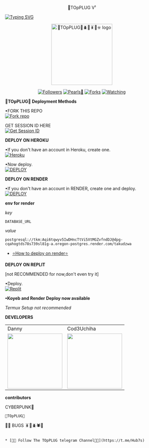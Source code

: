 <p align="center">
🐼TOpPLUG V¹
</p>

<a href="https://git.io/typing-svg"><img src="https://readme-typing-svg.demolab.com?font=Black+Ops+One&size=50&pause=1000&color=DAA520&center=true&width=910&height=100&lines=THANKS FOR CHOOSING +🪳bugs🐼TOpPLUG🐞🪲🕷️;MULT🪳I+DEVICE🪰+WHATSAPP🐞+BUG+🪲BOT" alt="Typing SVG" /></a>
  </p>

<p align="center">
  <a href="https://github.com/Hubdarkweb">
    <img alt="🐼TOpPLUG🗽🪲🐞🪳🥷☣️ logo" height="200" src="https://telegra.ph/file/e07a3d933fb4cad0b3791.jpg">
  </a>
</p>

<p align="center">
  <a href="https://github.com/Hubdarkweb?tab=followers"><img title="Followers" src="https://img.shields.io/github/followers/Hubdarkweb?label=Followers&style=social"></a>
  <a href="https://github.com/Hubdarkweb/TOpPLUGG/stargazers/"><img title="Pearls🐼" src="https://img.shields.io/github/stars/Hubdarkweb/TOpPLUGG?&style=social"></a>
  <a href="https://github.com/Hubdarkweb/TOpPLUGG/network/members"><img title="Forks" src="https://img.shields.io/github/forks/Hubdarkweb/TOpPLUGG?style=social"></a>
  <a href="https://github.com/Hubdarkweb/TOpPLUG/watchers"><img title="Watching" src="https://img.shields.io/github/watchers/Hubdarkweb/TOpPLUG?label=Watching&style=social"></a>
</p>

 **🐼TOpPLUG🗽 Deployment Methods**

•FORK THIS REPO
 <br>
 <a href='https://github.com/Hubdarkweb/TOpPLUGG/fork' target="_blank"><img alt='Fork repo' src='https://img.shields.io/badge/Fork-black?style=for-the-badge&logo=git&logoColor=white'/></a>

 GET SESSION ID HERE
 <br>
 <a href='https://session-generator-1-oec3.onrender.com/' target="_blank"><img alt='Get Session ID' src='https://img.shields.io/badge/Get session id-blue?style=for-the-badge&logo=opencv&logoColor=white'/></a> 

**DEPLOY ON HEROKU**

•If you don't have an account in Heroku, create one.
   <br>
    <a href='https://signup.heroku.com/' target="_blank"><img alt='Heroku' src='https://img.shields.io/badge/-Create-purple?style=for-the-badge&logo=heroku&logoColor=white'/></a>

•Now deploy.
    <br>
    <a href='https://dashboard.heroku.com/new?template=https://github.com/Hubdarkweb/TOpPLUG' target="_blank"><img alt='DEPLOY' src='https://img.shields.io/badge/-DEPLOY-purple?style=for-the-badge&logo=heroku&logoColor=white'/></a>

**DEPLOY ON RENDER**

•If you don't have an account in RENDER, create one and deploy.
    <br>
    <a href='https://dashboard.render.com/select-repo?type=web' target="_blank"><img alt='DEPLOY' src='https://img.shields.io/badge/-DEPLOY-black?style=for-the-badge&logo=render&logoColor=white'/></a>

**env for render**

_key_

```
DATABASE_URL
```
_value_

```
postgresql://tkm:Aqi6tqwyv5IwDHncTtVi5XtMGZvfndDJ@dpg-cqahogtds78s739sl81g-a.oregon-postgres.render.com/takudzwa
```
* [⭐️How to deploy on render⭐️](https://youtu.be/FiRpFMZZrMU?si=tyLUSRBqLt4wyfK-)


**DEPLOY ON REPLIT**

[not RECOMMENDED for now,don't even try it]

•Deploy.
    <br>
    <a href='https://replit.com/github/Hubdarkweb/TOpPLUGG' target="_blank"><img alt='Replit' src='https://img.shields.io/badge/-Deploy-red?style=for-the-badge&logo=replit&logoColor=white'/></a>

**•Koyeb and Render Deploy now available**

_Termux Setup not recommended_

**DEVELOPERS**

<table>
  <tr>
    <td>Danny</td>
    <td>Cod3Uchiha</td>
  </tr>
  <tr>
    <td><a href="https://github.com/DannyAkintunde"><img src="https://avatars.githubusercontent.com/u/142972494?v=4" width="180"</td>
    <td><a href="https://github.com/Cod3Uchiha"><img src="https://telegra.ph/file/7d1d362a15f946d427db1.jpg" width="180"</td>
  </tr>
</table>

**contributors**

CYBERPUNK🐼
```
🗽TOpPLUG🐼
```
🐼🗽 BUGS 🪳🐞🪲🕷️🪬
```

* [🧑‍💻 Follow The TOpPLUG telegram Channel🧑‍💻](https://t.me/Hub7s)



